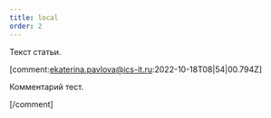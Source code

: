 ```yaml
---
title: local
order: 2
---
```


Текст статьи.

[comment:ekaterina.pavlova@ics-it.ru:2022-10-18T08|54|00.794Z]

Комментарий тест.

[/comment]
